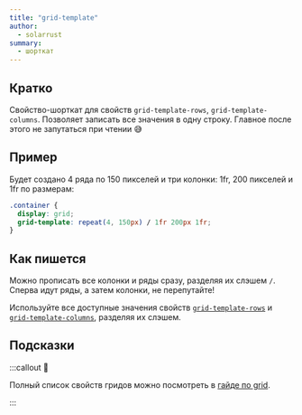```yaml
---
title: "grid-template"
author:
  - solarrust
summary:
  - шорткат
---
```


## Кратко

Свойство-шорткат для свойств `grid-template-rows`, `grid-template-columns`. Позволяет записать все значения в одну строку. Главное после этого не запутаться при чтении 😅

## Пример

Будет создано 4 ряда по 150 пикселей и три колонки: 1fr, 200 пикселей и 1fr по размерам:

```css
.container {
  display: grid;
  grid-template: repeat(4, 150px) / 1fr 200px 1fr;
}
```

## Как пишется

Можно прописать все колонки и ряды сразу, разделяя их слэшем `/`. Сперва идут ряды, а затем колонки, не перепутайте!

Используйте все доступные значения свойств [`grid-template-rows`](/css/doka/grid-template-rows) и [`grid-template-columns`](/css/doka/grid-template-columns), разделяя их слэшем.

## Подсказки

:::callout 📝

Полный список свойств гридов можно посмотреть в [гайде по grid](/css/articles/grid-guide/).

:::
